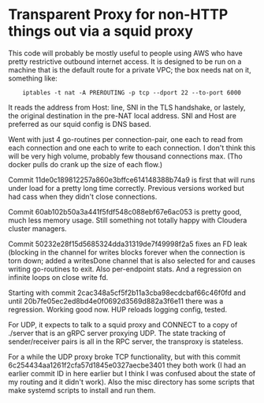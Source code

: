 Transparent Proxy for non-HTTP things out via a squid proxy
===========================================================

This code will probably be mostly useful to people using AWS who have
pretty restrictive outbound internet access.  It is designed to be run
on a machine that is the default route for a private VPC; the box
needs nat on it, something like:

```
    iptables -t nat -A PREROUTING -p tcp --dport 22 --to-port 6000
```

It reads the address from Host: line, SNI in the TLS handshake, or
lastely, the original destination in the pre-NAT local address.  SNI
and Host are preferred as our squid config is DNS based.  

Went with just 4 go-routines per connection-pair, one each to read
from each connection and one each to write to each connection.  I
don't think this will be very high volume, probably few thousand
connections max.  (Tho docker pulls do crank up the size of each
flow.)

Commit 11de0c189812257a860e3bffce614148388b74a9 is first that will runs under 
load for a pretty long time correctly.  Previous versions worked but had
cass when they didn't close connections.  

Commit 60ab102b50a3a441f5fdf548c088ebf67e6ac053 is pretty good, much
less memory usage.  Still something not totally happy with Cloudera
cluster managers.

Commit 50232e28f15d5685324dda31319de7f49998f2a5 fixes an FD leak
(blocking in the channel for writes blocks forever when the connection
is torn down; added a writesDone channel that is also selected for and
causes writing go-routines to exit.  Also per-endpoint stats.  And a
regression on infinite loops on close write fd.

Starting with commit 2cac348a5cf5f2b11a3cba98ecdcbaf66c46f0fd and
until 20b7fe05ec2ed8bd4e0f0692d3569d882a3f6e11 there was a regression.
Working good now.  HUP reloads logging config, tested.

For UDP, it expects to talk to a squid proxy and CONNECT to a copy of
./server that is an gRPC server proxying UDP.  The state tracking
of sender/receiver pairs is all in the RPC server, the transproxy is
stateless.  

For a while the UDP proxy broke TCP functionality, but with this
commit 6c254434aa1261f2cfa57d1845e0327aecbe3401 they both work (I had
an earlier commit ID in here earlier but I think I was confused about
the state of my routing and it didn't work).  Also the misc directory
has some scripts that make systemd scripts to install and run them.

